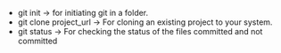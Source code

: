 * git init -> for initiating git in a folder.
* git clone project_url -> For cloning an existing project to your system.
* git status -> For checking the status of the files committed and not committed